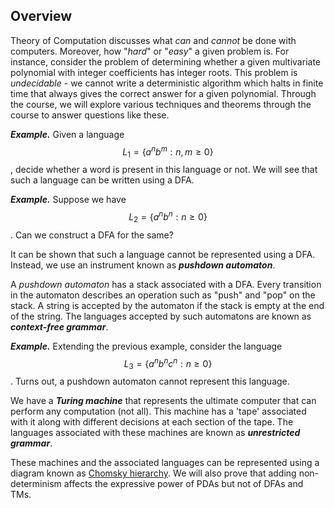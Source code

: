<!-- # Lecture 1 

> `03-01-22` -->

## Overview

Theory of Computation discusses what *can* and *cannot* be done with computers. Moreover, how "*hard*" or "*easy*" a given problem is. For instance, consider the problem of determining whether a given multivariate polynomial with integer coefficients has integer roots. This problem is *undecidable* - we cannot write a deterministic algorithm which halts in finite time that always gives the correct answer for a given polynomial. Through the course, we will explore various techniques and theorems through the course to answer questions like these. 

***Example.*** Given a language $$L_1 = \{a^nb^m: n,m \geq 0\}$$, decide whether a word is present in this language or not. We will see that such a language can be written using a DFA.

***Example.*** Suppose we have $$L_2 = \{a^nb^n: n \geq 0\}$$. Can we construct a DFA for the same? 

It can be shown that such a language cannot be represented using a DFA. Instead, we use an instrument known as ***pushdown automaton***. 

A *pushdown automaton* has a stack associated with a DFA. Every transition in the automaton describes an operation such as "push" and "pop" on the stack. A string is accepted by the automaton if the stack is empty at the end of the string. The languages accepted by such automatons are known as ***context-free grammar***.

***Example.*** Extending the previous example, consider the language $$L_3 = \{a^nb^nc^n:n \geq 0\}$$. Turns out, a pushdown automaton cannot represent this language.

We have a ***Turing machine*** that represents the ultimate computer that can perform any computation (not all). This machine has a 'tape' associated with it along with different decisions at each section of the tape. The languages associated with these machines are known as ***unrestricted grammar***.

These machines and the associated languages can be represented using a diagram known as [Chomsky hierarchy](#chomsky-hierarchy). We will also prove that adding non-determinism affects the expressive power of PDAs but not of DFAs and TMs.
